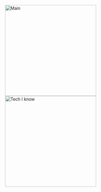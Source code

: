 <img src="https://github.com/TopoChigga/profile/blob/main/myFile12-5-2023_22523_PM.gif" style="float:left; margin-right:20px;" alt="Main" width="300"/>
<img src="https://github.com/TopoChigga/profile/blob/main/myFile12-5-2023_32148_PM.gif" alt="Tech I know" width="300"/>

